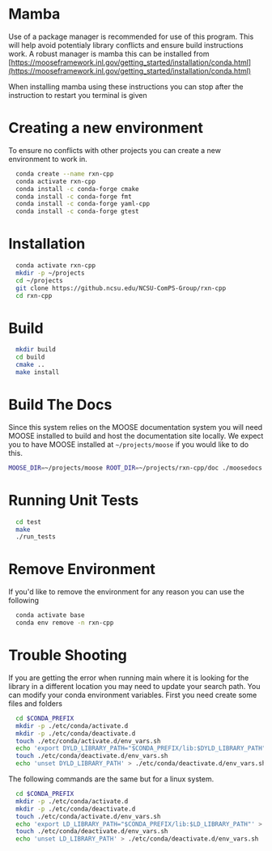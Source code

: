 
# Mamba

Use of a package manager is recommended for use of this program. This will help avoid potentialy library conflicts and ensure build instructions work. A robust manager is mamba this can be installed from [https://mooseframework.inl.gov/getting_started/installation/conda.html](https://mooseframework.inl.gov/getting_started/installation/conda.html)

When installing mamba using these instructions you can stop after the instruction to restart you terminal is given

# Creating a new environment

To ensure no conflicts with other projects you can create a new environment to work in.

```bash
  conda create --name rxn-cpp
  conda activate rxn-cpp
  conda install -c conda-forge cmake
  conda install -c conda-forge fmt
  conda install -c conda-forge yaml-cpp
  conda install -c conda-forge gtest
```

# Installation

```bash
  conda activate rxn-cpp
  mkdir -p ~/projects
  cd ~/projects
  git clone https://github.ncsu.edu/NCSU-ComPS-Group/rxn-cpp
  cd rxn-cpp
```

# Build


```bash
  mkdir build
  cd build
  cmake ..
  make install
```

# Build The Docs

Since this system relies on the MOOSE documentation system you will need MOOSE installed to build and host the documentation site locally. We expect you to have MOOSE installed  at `~/projects/moose` if you would like to do this.

```bash
MOOSE_DIR=~/projects/moose ROOT_DIR=~/projects/rxn-cpp/doc ./moosedocs.py build --serve
```

# Running Unit Tests

```bash
  cd test
  make
  ./run_tests
```

# Remove Environment

If you'd like to remove the environment for any reason you can use the following

```bash
  conda activate base
  conda env remove -n rxn-cpp
```

# Trouble Shooting

If you are getting the error when running main where it is looking for the library in a different location you may need to update your search path. You can modify your conda environment variables. First you need create some files and folders

```bash
  cd $CONDA_PREFIX
  mkdir -p ./etc/conda/activate.d
  mkdir -p ./etc/conda/deactivate.d
  touch ./etc/conda/activate.d/env_vars.sh
  echo 'export DYLD_LIBRARY_PATH="$CONDA_PREFIX/lib:$DYLD_LIBRARY_PATH"' > ./etc/conda/activate.d/env_vars.sh
  touch ./etc/conda/deactivate.d/env_vars.sh
  echo 'unset DYLD_LIBRARY_PATH' > ./etc/conda/deactivate.d/env_vars.sh
```

The following commands are the same but for a linux system.

```bash
  cd $CONDA_PREFIX
  mkdir -p ./etc/conda/activate.d
  mkdir -p ./etc/conda/deactivate.d
  touch ./etc/conda/activate.d/env_vars.sh
  echo 'export LD_LIBRARY_PATH="$CONDA_PREFIX/lib:$LD_LIBRARY_PATH"' > ./etc/conda/activate.d/env_vars.sh
  touch ./etc/conda/deactivate.d/env_vars.sh
  echo 'unset LD_LIBRARY_PATH' > ./etc/conda/deactivate.d/env_vars.sh
```
